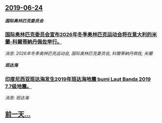 ## [2019-06-24](/news/2019/06/24/index.md)

##### 国际奥林匹克委员会
### [国际奥林匹克委员会宣布2026年冬季奥林匹克运动会将在意大利的米蘭-科爾蒂納丹佩佐举行。 ](/news/2019/06/24/国际奥林匹克委员会宣布2026年冬季奥林匹克运动会将在意大利的米蘭-科爾蒂納丹佩佐举行.md)
_消息: 2026年冬季奥林匹克运动会, 国际奥林匹克委员会, 科爾蒂納丹佩佐, 米蘭_

##### 班达海
### [印度尼西亚班达海发生2019年班达海地震 bumi Laut Banda 2019 7.7级地震。 ](/news/2019/06/24/印度尼西亚班达海发生2019年班达海地震-bumi-Laut-Banda-2019-77级地震.md)
_消息: 班达海_

## [前一天...](/news/2019/06/23/index.md)

